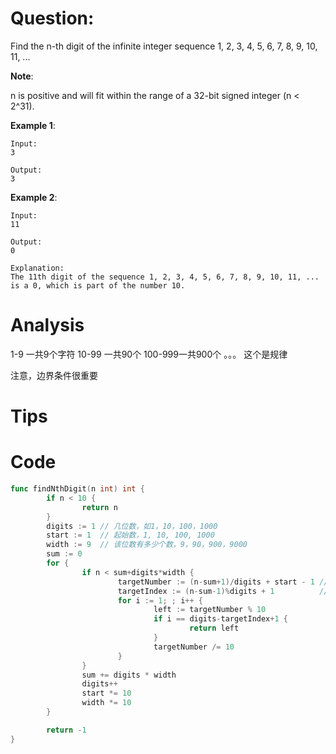 # Question:

Find the n-th digit of the infinite integer sequence 1, 2, 3, 4, 5, 6, 7, 8, 9, 10, 11, ...

**Note**:

n is positive and will fit within the range of a 32-bit signed integer (n < 2^31).

**Example 1**:
```
Input:
3

Output:
3
```

**Example 2**:
```
Input:
11

Output:
0

Explanation:
The 11th digit of the sequence 1, 2, 3, 4, 5, 6, 7, 8, 9, 10, 11, ... is a 0, which is part of the number 10.
```

# Analysis


1-9 一共9个字符
10-99 一共90个
100-999一共900个
。。。
这个是规律

注意，边界条件很重要

# Tips

# Code
```go
func findNthDigit(n int) int {
        if n < 10 {
                return n
        }
        digits := 1 // 几位数，如1，10，100，1000
        start := 1  // 起始数，1, 10, 100, 1000
        width := 9  // 该位数有多少个数，9，90，900，9000
        sum := 0
        for {
                if n < sum+digits*width {
                        targetNumber := (n-sum+1)/digits + start - 1 // 目标数
                        targetIndex := (n-sum-1)%digits + 1          // 是目标数的左数第几位，1开始
                        for i := 1; ; i++ {
                                left := targetNumber % 10
                                if i == digits-targetIndex+1 {
                                        return left
                                }
                                targetNumber /= 10
                        }
                }
                sum += digits * width
                digits++
                start *= 10
                width *= 10
        }

        return -1
}
```

